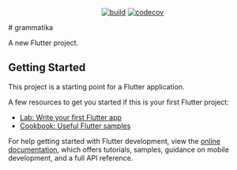 <p align="center">
<a href="https://github.com/ChopinDavid/grammatika/actions"><img src="https://github.com/ChopinDavid/grammatika/actions/workflows/test.yml/badge.svg" alt="build"></a>
<a href="https://app.codecov.io/gh/ChopinDavid/grammatika"><img src="https://codecov.io/gh/ChopinDavid/grammatika/branch/main/graph/badge.svg" alt="codecov"></a>
</p>
# grammatika

A new Flutter project.

## Getting Started

This project is a starting point for a Flutter application.

A few resources to get you started if this is your first Flutter project:

- [Lab: Write your first Flutter app](https://docs.flutter.dev/get-started/codelab)
- [Cookbook: Useful Flutter samples](https://docs.flutter.dev/cookbook)

For help getting started with Flutter development, view the
[online documentation](https://docs.flutter.dev/), which offers tutorials,
samples, guidance on mobile development, and a full API reference.
